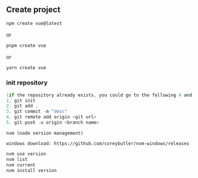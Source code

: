 ## Create project

```powershell
npm create vue@latest
```
or
```powershell
pnpm create vue
```
or
```powershell
yarn create vue
```

### init repository

```powershell
(if the repository already exists, you could go to the following 4 and 5 steps directly) 
1. git init
2. git add .
3. git commit -m "desc"
4. git remote add origin <git url>
5. git push -u origin <branch name>
```

`nvm (node version management)`

`windows download: https://github.com/coreybutler/nvm-windows/releases`

```powershell
nvm use version
nvm list
nvm current
nvm install version
```

